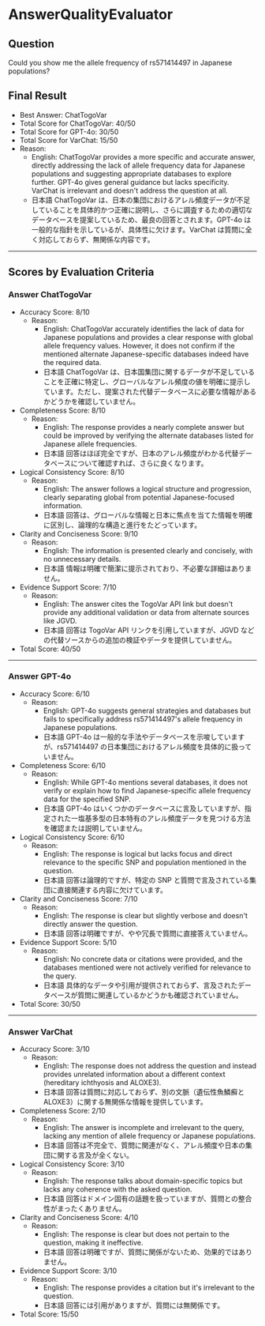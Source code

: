 # AnswerQualityEvaluator

## Question

Could you show me the allele frequency of rs571414497 in Japanese populations?

## Final Result

- Best Answer: ChatTogoVar
- Total Score for ChatTogoVar: 40/50
- Total Score for GPT-4o: 30/50
- Total Score for VarChat: 15/50
- Reason:
  - English: ChatTogoVar provides a more specific and accurate answer, directly addressing the lack of allele frequency data for Japanese populations and suggesting appropriate databases to explore further. GPT-4o gives general guidance but lacks specificity. VarChat is irrelevant and doesn't address the question at all.
  - 日本語 ChatTogoVar は、日本の集団におけるアレル頻度データが不足していることを具体的かつ正確に説明し、さらに調査するための適切なデータベースを提案しているため、最良の回答とされます。GPT-4o は一般的な指針を示しているが、具体性に欠けます。VarChat は質問に全く対応しておらず、無関係な内容です。

---

## Scores by Evaluation Criteria

### Answer ChatTogoVar
- Accuracy Score: 8/10
  - Reason: 
    - English: ChatTogoVar accurately identifies the lack of data for Japanese populations and provides a clear response with global allele frequency values. However, it does not confirm if the mentioned alternate Japanese-specific databases indeed have the required data.
    - 日本語 ChatTogoVar は、日本国集団に関するデータが不足していることを正確に特定し、グローバルなアレル頻度の値を明確に提示しています。ただし、提案された代替データベースに必要な情報があるかどうかを確認していません。
- Completeness Score: 8/10
  - Reason: 
    - English: The response provides a nearly complete answer but could be improved by verifying the alternate databases listed for Japanese allele frequencies.
    - 日本語 回答はほぼ完全ですが、日本のアレル頻度がわかる代替データベースについて確認すれば、さらに良くなります。
- Logical Consistency Score: 8/10
  - Reason: 
    - English: The answer follows a logical structure and progression, clearly separating global from potential Japanese-focused information.
    - 日本語 回答は、グローバルな情報と日本に焦点を当てた情報を明確に区別し、論理的な構造と進行をたどっています。
- Clarity and Conciseness Score: 9/10
  - Reason: 
    - English: The information is presented clearly and concisely, with no unnecessary details.
    - 日本語 情報は明確で簡潔に提示されており、不必要な詳細はありません。
- Evidence Support Score: 7/10
  - Reason: 
    - English: The answer cites the TogoVar API link but doesn't provide any additional validation or data from alternate sources like JGVD.
    - 日本語 回答は TogoVar API リンクを引用していますが、JGVD などの代替ソースからの追加の検証やデータを提供していません。
- Total Score: 40/50

---

### Answer GPT-4o
- Accuracy Score: 6/10
  - Reason: 
    - English: GPT-4o suggests general strategies and databases but fails to specifically address rs571414497's allele frequency in Japanese populations.
    - 日本語 GPT-4o は一般的な手法やデータベースを示唆していますが、rs571414497 の日本集団におけるアレル頻度を具体的に扱っていません。
- Completeness Score: 6/10
  - Reason: 
    - English: While GPT-4o mentions several databases, it does not verify or explain how to find Japanese-specific allele frequency data for the specified SNP.
    - 日本語 GPT-4o はいくつかのデータベースに言及していますが、指定された一塩基多型の日本特有のアレル頻度データを見つける方法を確認または説明していません。
- Logical Consistency Score: 6/10
  - Reason: 
    - English: The response is logical but lacks focus and direct relevance to the specific SNP and population mentioned in the question.
    - 日本語 回答は論理的ですが、特定の SNP と質問で言及されている集団に直接関連する内容に欠けています。
- Clarity and Conciseness Score: 7/10
  - Reason: 
    - English: The response is clear but slightly verbose and doesn't directly answer the question.
    - 日本語 回答は明確ですが、やや冗長で質問に直接答えていません。
- Evidence Support Score: 5/10
  - Reason: 
    - English: No concrete data or citations were provided, and the databases mentioned were not actively verified for relevance to the query.
    - 日本語 具体的なデータや引用が提供されておらず、言及されたデータベースが質問に関連しているかどうかも確認されていません。
- Total Score: 30/50

---

### Answer VarChat
- Accuracy Score: 3/10
  - Reason: 
    - English: The response does not address the question and instead provides unrelated information about a different context (hereditary ichthyosis and ALOXE3).
    - 日本語 回答は質問に対応しておらず、別の文脈（遺伝性魚鱗癬と ALOXE3）に関する無関係な情報を提供しています。
- Completeness Score: 2/10
  - Reason: 
    - English: The answer is incomplete and irrelevant to the query, lacking any mention of allele frequency or Japanese populations.
    - 日本語 回答は不完全で、質問に関連がなく、アレル頻度や日本の集団に関する言及が全くない。
- Logical Consistency Score: 3/10
  - Reason: 
    - English: The response talks about domain-specific topics but lacks any coherence with the asked question.
    - 日本語 回答はドメイン固有の話題を扱っていますが、質問との整合性がまったくありません。
- Clarity and Conciseness Score: 4/10
  - Reason: 
    - English: The response is clear but does not pertain to the question, making it ineffective.
    - 日本語 回答は明確ですが、質問に関係がないため、効果的ではありません。
- Evidence Support Score: 3/10
  - Reason: 
    - English: The response provides a citation but it's irrelevant to the question.
    - 日本語 回答には引用がありますが、質問には無関係です。
- Total Score: 15/50